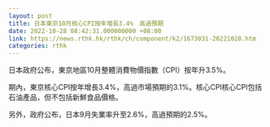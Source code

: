 ```yaml
---
layout: post
title: 日本東京10月核心CPI按年增長3.4%　高過預期
date: 2022-10-28 08:42:31.000000000 +08:00
link: https://news.rthk.hk/rthk/ch/component/k2/1673031-20221028.htm
categories: rthk
---
```


日本政府公布，東京地區10月整體消費物價指數（CPI）按年升3.5%。

期內，東京核心CPI按年增長3.4%，高過市場預期的3.1%。核心CPI核心CPI包括石油產品，但不包括新鮮食品價格。

另外，政府公布，日本9月失業率升至2.6%，高過預期的2.5%。

